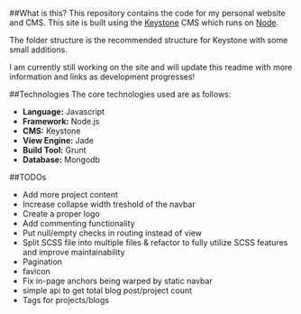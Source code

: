 ##What is this?
This repository contains the code for my personal website and CMS. This site is built using the [Keystone](http://keystonejs.com/) CMS which runs on [Node](https://nodejs.org/en/). 

The folder structure is the recommended structure for Keystone with some small
additions.

I am currently still working on the site and will update this readme with more information and links as development progresses!

##Technologies
The core technologies used are as follows:
- **Language:** Javascript
- **Framework:** Node.js
- **CMS:** Keystone
- **View Engine:** Jade
- **Build Tool:** Grunt 
- **Database:** Mongodb

##TODOs
- Add more project content
- Increase collapse width treshold of the navbar
- Create a proper logo
- Add commenting functionality
- Put null/empty checks in routing instead of view
- Split SCSS file into multiple files & refactor to fully utilize SCSS features
  and improve maintainability
- Pagination
- favicon
- Fix in-page anchors being warped by static navbar
- simple api to get total blog post/project count
- Tags for projects/blogs
